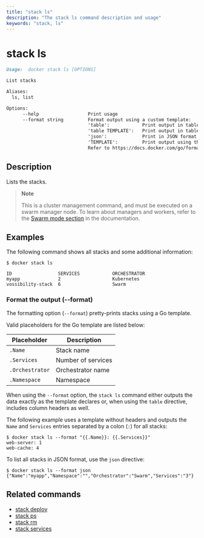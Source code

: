 ```yaml
---
title: "stack ls"
description: "The stack ls command description and usage"
keywords: "stack, ls"
---
```


# stack ls

```markdown
Usage:  docker stack ls [OPTIONS]

List stacks

Aliases:
  ls, list

Options:
      --help                  Print usage
      --format string         Format output using a custom template:
                              'table':            Print output in table format with column headers (default)
                              'table TEMPLATE':   Print output in table format using the given Go template
                              'json':             Print in JSON format
                              'TEMPLATE':         Print output using the given Go template.
                              Refer to https://docs.docker.com/go/formatting/ for more information about formatting output with templates
```

## Description

Lists the stacks.

> **Note**
>
> This is a cluster management command, and must be executed on a swarm
> manager node. To learn about managers and workers, refer to the
> [Swarm mode section](https://docs.docker.com/engine/swarm/) in the
> documentation.

## Examples

The following command shows all stacks and some additional information:

```console
$ docker stack ls

ID                 SERVICES            ORCHESTRATOR
myapp              2                   Kubernetes
vossibility-stack  6                   Swarm
```

### <a name=format></a> Format the output (--format)

The formatting option (`--format`) pretty-prints stacks using a Go template.

Valid placeholders for the Go template are listed below:

| Placeholder     | Description        |
|-----------------|--------------------|
| `.Name`         | Stack name         |
| `.Services`     | Number of services |
| `.Orchestrator` | Orchestrator name  |
| `.Namespace`    | Namespace          |

When using the `--format` option, the `stack ls` command either outputs
the data exactly as the template declares or, when using the
`table` directive, includes column headers as well.

The following example uses a template without headers and outputs the
`Name` and `Services` entries separated by a colon (`:`) for all stacks:

```console
$ docker stack ls --format "{{.Name}}: {{.Services}}"
web-server: 1
web-cache: 4
```

To list all stacks in JSON format, use the `json` directive:

```console
$ docker stack ls --format json
{"Name":"myapp","Namespace":"","Orchestrator":"Swarm","Services":"3"}
```

## Related commands

* [stack deploy](stack_deploy.md)
* [stack ps](stack_ps.md)
* [stack rm](stack_rm.md)
* [stack services](stack_services.md)

